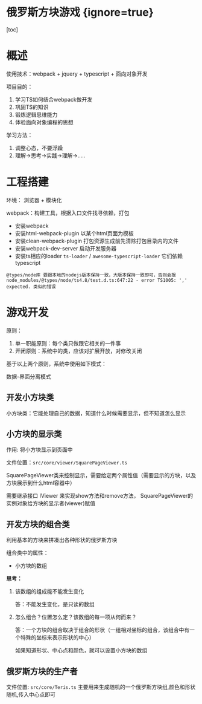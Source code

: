 # 俄罗斯方块游戏 {ignore=true}

[toc]

# 概述

使用技术：webpack + jquery + typescript + 面向对象开发

项目目的：

1. 学习TS如何结合webpack做开发
2. 巩固TS的知识
3. 锻炼逻辑思维能力
4. 体验面向对象编程的思想

学习方法：

1. 调整心态，不要浮躁
2. 理解->思考->实践->理解->.....

# 工程搭建

环境： 浏览器 + 模块化

webpack：构建工具，根据入口文件找寻依赖，打包

- 安装webpack
- 安装html-webpack-plugin 以某个html页面为模板
- 安装clean-webpack-plugin 打包资源生成前先清除打包目录内的文件
- 安装webpack-dev-server 启动开发服务器
- 安装ts相应的loader `ts-loader` / `awesome-typescript-loader` 它们依赖typescript

`@types/node库 要跟本地的nodejs版本保持一致，大版本保持一致即可，否则会报 node_modules/@types/node/ts4.8/test.d.ts:647:22 - error TS1005: ',' expected. 类似的错误`

# 游戏开发

原则：
1. 单一职能原则：每个类只做跟它相关的一件事
2. 开闭原则：系统中的类，应该对扩展开放，对修改关闭

基于以上两个原则，系统中使用如下模式：

数据-界面分离模式

## 开发小方块类

小方块类：它能处理自己的数据，知道什么时候需要显示，但不知道怎么显示

## 小方块的显示类

作用: 将小方块显示到页面中

文件位置：`src/core/viewer/SquarePageViewer.ts`

SquarePageViewer类来控制显示，需要给定两个属性值（需要显示的方块，以及方块展示到什么html容器中）

需要继承接口 IViewer 来实现show方法和remove方法， SquarePageViewer的实例对象给方块的显示者(viewer)赋值

## 开发方块的组合类

利用基本的方块来拼凑出各种形状的俄罗斯方块

组合类中的属性： 

- 小方块的数组

**思考：**

1. 该数组的组成能不能发生变化  

    答：不能发生变化，是只读的数组

2. 怎么组合？位置怎么定？该数组的每一项从何而来？

    答：一个方块的组合取决于组合的形状（一组相对坐标的组合，该组合中有一个特殊的坐标来表示形状的中心）

    如果知道形状、中心点和颜色，就可以设置小方块的数组

## 俄罗斯方块的生产者

文件位置: `src/core/Teris.ts`  主要用来生成随机的一个俄罗斯方块组,颜色和形状随机,传入中心点即可 